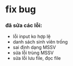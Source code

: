 # fix bug 

### đã sửa các lỗi: 
- lỗi input ko hợp lệ
- danh sách sinh viên trống 
- sai định dạng MSSV 
- sửa lỗi trùng MSSV 
- sửa lỗi lưu file, đọc file 

